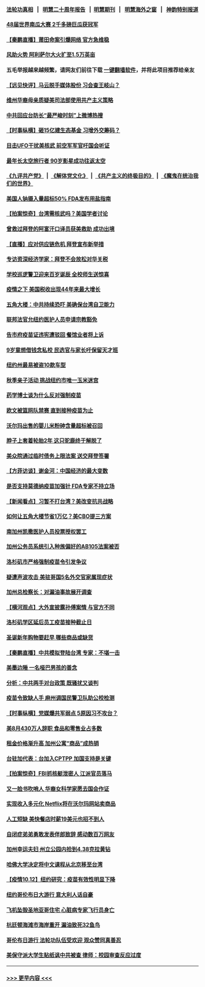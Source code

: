 #### [法轮功真相](https://github.com/gfw-breaker/truth/blob/master/README.md?t=0) &nbsp;&nbsp;|&nbsp;&nbsp; [明慧二十周年报告](https://github.com/gfw-breaker/mh-reports/blob/master/README.md?t=0) &nbsp;&nbsp;|&nbsp;&nbsp;[明慧期刊](https://github.com/gfw-breaker/mh-qikan) &nbsp;&nbsp;|&nbsp;&nbsp; [明慧海外之窗](https://github.com/gfw-breaker/mh-news/blob/master/README.md?t=0) &nbsp;&nbsp;|&nbsp;&nbsp; [神韵特别报道](https://github.com/gfw-breaker/mh-news/blob/master/shenyun.md?t=0)
#### [48届世界南瓜大赛 2千多磅巨瓜获冠军](../pages/nsc412/n13302950.md?t=10140950) 
#### [【秦鹏直播】莆田命案引爆网络 官方急维稳](../pages/nsc412/n13302784.md?t=10140950) 
#### [风助火势 阿利萨尔大火扩至1.5万英亩](../pages/nsc412/n13302894.md?t=10140950) 
#### 五毛举报越来越频繁，请网友们前往下载 [一键翻墙软件](https://github.com/gfw-breaker/ssr-accounts)，并将此项目推荐给亲友
#### [【远见快评】马云脱手媒体股份 习会查王岐山？](../pages/nsc412/n13302761.md?t=10140950) 
#### [维州华裔母亲质疑美司法部使用共产主义策略](../pages/nsc412/n13302780.md?t=10140950) 
#### [中共回应台防长“最严峻时刻”上微博热搜](../pages/nsc412/n13291224.md?t=10140950) 
#### [【时事纵横】砸15亿建生态基金 习增外交筹码？](../pages/nsc412/n13302741.md?t=10140950) 
#### [目击UFO干扰美核武 前空军军官吁国会听证](../pages/nsc412/n13302704.md?t=10140950) 
#### [最年长太空旅行者 90岁影星成功往返太空](../pages/nsc412/n13302373.md?t=10140950) 
#### [《九评共产党》](https://github.com/begood0513/9ping.md/blob/master/README.md) &nbsp;|&nbsp; [《解体党文化》](../../../../jtdwh.md/blob/master/README.md)  &nbsp;|&nbsp; [《共产主义的终极目的》](../../../../gczydzjmd.md/blob/master/README.md) &nbsp;|&nbsp; [《魔鬼在统治我们的世界》](../../../../mgztzwmdsj.md/blob/master/README.md) 
#### [美国人钠摄入量超标50% FDA发布用盐指南](../pages/nsc412/n13302471.md?t=10140950) 
#### [【拍案惊奇】台湾需核武吗？美国学者讨论](../pages/nsc412/n13302126.md?t=10140950) 
#### [曾救过拜登的阿富汗口译员获美救助 成功出境](../pages/nsc412/n13302396.md?t=10140950) 
#### [【直播】应对供应链危机 拜登宣布新举措](../pages/nsc412/n13302098.md?t=10140950) 
#### [专访资深经济学家：拜登不会放松对华关税](../pages/nsc412/n13300052.md?t=10140950) 
#### [学校巡逻警卫迎来百岁诞辰 全校师生送惊喜](../pages/nsc412/n13301118.md?t=10140950) 
#### [疫情之下 美国税收出现44年来最大增长](../pages/nsc412/n13301423.md?t=10140950) 
#### [五角大楼：中共持续恐吓 美确保台湾自卫能力](../pages/nsc412/n13300377.md?t=10140950) 
#### [联邦法官允纽约医护人员申请宗教豁免](../pages/nsc412/n13300856.md?t=10140950) 
#### [告市府疫苗证违宪遭驳回 餐馆业者将上诉](../pages/nsc412/n13300849.md?t=10140950) 
#### [9岁童想借钱念私校 民选官与家长吁保留天才班](../pages/nsc412/n13300934.md?t=10140950) 
#### [纽约州最易被盗10款车型](../pages/nsc412/n13300922.md?t=10140950) 
#### [秋季亲子活动 挑战纽约市唯一玉米迷宫](../pages/nsc412/n13300952.md?t=10140950) 
#### [药学博士谈为什么反对强制疫苗](../pages/nsc412/n13300908.md?t=10140950) 
#### [欧文被篮网队禁赛 直到接种疫苗为止](../pages/nsc412/n13300929.md?t=10140950) 
#### [沃尔玛出售的婴儿米粉砷含量超标被召回](../pages/nsc412/n13300905.md?t=10140950) 
#### [脖子上套着轮胎2年 这只驼鹿终于解脱了](../pages/nsc412/n13300831.md?t=10140950) 
#### [美众院通过临时债务上限法案 送交拜登签署](../pages/nsc412/n13300776.md?t=10140950) 
#### [【方菲访谈】谢金河：中国经济的最大变数](../pages/nsc412/n13300005.md?t=10140950) 
#### [是否支持莫德纳疫苗加强针 FDA专家不持立场](../pages/nsc412/n13300446.md?t=10140950) 
#### [【新闻看点】习暂不打台湾？美改变抗共战略](../pages/nsc412/n13300263.md?t=10140950) 
#### [如何让五角大楼节省1万亿？美CBO提三方案](../pages/nsc412/n13300426.md?t=10140950) 
#### [南加州凯撒医护人员投票授权罢工](../pages/nsc412/n13300669.md?t=10140950) 
#### [加州公务员系统引入种族偏好的AB105法案被否](../pages/nsc412/n13300637.md?t=10140950) 
#### [洛杉矶市严格强制疫苗令引发争议](../pages/nsc412/n13300557.md?t=10140950) 
#### [疑遭声波攻击 美驻哥国5名外交官家属现症状](../pages/nsc412/n13300424.md?t=10140950) 
#### [加州总检察长：对漏油事故展开调查](../pages/nsc412/n13300518.md?t=10140950) 
#### [【横河观点】大外宣披露孙傅案情 与官方不同](../pages/nsc412/n13300326.md?t=10140950) 
#### [洛杉矶学区延后员工疫苗接种截止日](../pages/nsc412/n13300210.md?t=10140950) 
#### [圣诞新年购物要赶早 哪些商品或缺货](../pages/nsc412/n13299952.md?t=10140950) 
#### [【秦鹏直播】中共模拟登陆台湾 专家：不堪一击](../pages/nsc412/n13300279.md?t=10140950) 
#### [美墨边陲   一名哑巴男孩的善念](../pages/nsc412/n13300344.md?t=10140950) 
#### [分析：中共两手对台政策 既骚扰又谈判](../pages/nsc412/n13300019.md?t=10140950) 
#### [疫苗令致缺人手 麻州调国民警卫队助公校检测](../pages/nsc412/n13299950.md?t=10140950) 
#### [【时事纵横】党媒爆共军弱点 5原因习不攻台？](../pages/nsc412/n13300129.md?t=10140950) 
#### [美8月430万人辞职 食品和零售业占多数](../pages/nsc412/n13300214.md?t=10140950) 
#### [租金价格渐升高 加州公寓“商品”成热销](../pages/nsc412/n13299991.md?t=10140950) 
#### [台驻加代表：台加入CPTPP 加国支持是关键](../pages/nsc412/n13299901.md?t=10140950) 
#### [【拍案惊奇】FBI抓核艇泄密人 江派官员落马](../pages/nsc412/n13299677.md?t=10140950) 
#### [又一脸书吹哨人 华裔女科学家愿去国会作证](../pages/nsc412/n13299672.md?t=10140950) 
#### [实现收入多元化 Netflix将在沃尔玛网站卖商品](../pages/nsc412/n13299355.md?t=10140950) 
#### [人工短缺 美快餐店时薪19美元也招不到人](../pages/nsc412/n13299275.md?t=10140950) 
#### [自闭症弟弟勇敢发表伴郎致辞 感动数百万网友](../pages/nsc412/n13298887.md?t=10140950) 
#### [加州幸运夫妇 州立公园内拾到4.38克拉黄钻](../pages/nsc412/n13298710.md?t=10140950) 
#### [哈佛大学决定将中文课程从北京移至台湾](../pages/nsc412/n13298950.md?t=10140950) 
#### [【疫情10.12】纽约研究：疫苗有效性明显下降](../pages/nsc412/n13298576.md?t=10140950) 
#### [纽约哥伦布日大游行 意大利人话自豪](../pages/nsc412/n13298421.md?t=10140950) 
#### [飞机坠毁圣地亚哥住宅 心脏病专家飞行员身亡](../pages/nsc412/n13298582.md?t=10140950) 
#### [杭廷顿海滩市海岸重开 漏油致死32鱼鸟](../pages/nsc412/n13298677.md?t=10140950) 
#### [哥伦布日游行 法轮功队伍受欢迎 观众赞同真善忍](../pages/nsc412/n13298403.md?t=10140950) 
#### [美保守派大学生贴纸讽中共被查 律师：校园审查反应过度](../pages/nsc412/n13298416.md?t=10140950) 

----
#### [ >>> 更早内容 <<< ](../indexes/nsc412-earlier.md)
